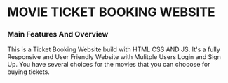 <h1> MOVIE TICKET BOOKING WEBSITE </h1>

<h3> Main Features And Overview </h3>
<p> This is a Ticket Booking Website build with HTML CSS AND JS. It's a fully Responsive and User Friendly Website with Mulitple Users Login and Sign Up.
You have several choices for the movies that you can chooose for buying tickets.
  
